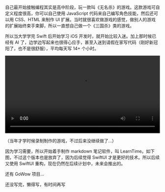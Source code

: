 自己最开始接触编程其实是高中阶段，玩一款叫《无名杀》的游戏。这款游戏可自定义程度很高，你可以自己使用 JavaScript 代码来自己编写角色技能，然后还可以用 CSS、HTML 来制作 UI 扩展。当时就很喜欢做游戏的感觉，做别人的游戏的扩展始终束手束脚，所以一直想自己做一个《三国杀》类的游戏。

所以当大学学完 Swift 后开始学习 iOS 开发时，就开始比较入迷。加上那时候已经有 AI 了，边学边写起来也很得心应手，甚至入迷到请假在家写代码（刚好新冠阳了，也不是很舒服），平均每天写 14+ 个小时。

<video src="./md/media/1.mp4" style="width: 100%;" controls></video>

（当年才学时候录制制作的游戏，不过后来没继续做了...）

因为学习需要，所以开始着手制作 markdown 笔记软件，叫 LearnTime。如下图，不过这个版本也是放弃了，因为后续觉得 SwiftUI 才是更好的技术。所以后续又使用 SwiftUI 重构，现在仍然在后续计划中，未来会推出的。

还有 GoWow 项目...

还没写完，懒得写，有时间再写